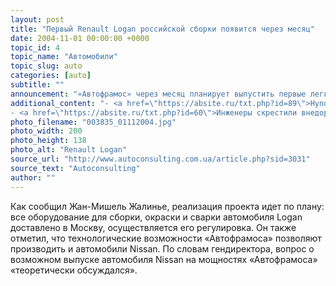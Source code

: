 ```yaml
---
layout: post
title: "Первый Renault Logan российской сборки появится через месяц"
date: 2004-11-01 00:00:00 +0000
topic_id: 4
topic_name: "Автомобили"
topic_slug: auto
categories: [auto]
subtitle: ""
announcement: "«Автофрамос» через месяц планирует выпустить первые легковые автомобили Logan, сообщил гендиректор компании Жан-Мишель Жалинье. По его словам, эти машины будут предназначены для регулировки оборудования. Как сообщалось ранее, «Автофрамос» планирует начать промышленное производство автомобилей Logan в 2005 году."
additional_content: "- <a href=\"https://absite.ru/txt.php?id=89\">Hynday получил премию \"Бренд года\"</a>
- <a href=\"https://absite.ru/txt.php?id=60\">Инженеры скрестили внедорожник с разумным пылесосом</a>"
photo_filename: "003835_01112004.jpg"
photo_width: 200
photo_height: 138
photo_alt: "Renault Logan"
source_url: "http://www.autoconsulting.com.ua/article.php?sid=3031"
source_text: "Autoconsulting"
author: ""
---
```

Как сообщил Жан-Мишель Жалинье, реализация проекта идет по плану: все оборудование для сборки, окраски и сварки автомобиля Logan доставлено в Москву, осуществляется его регулировка. Он также отметил, что технологические возможности «Автофрамоса» позволяют производить и автомобили Nissan. По словам гендиректора, вопрос о возможном выпуске автомобиля Nissan на мощностях «Автофрамоса» «теоретически обсуждался».
